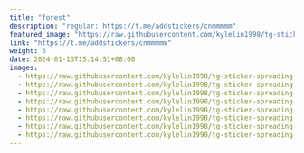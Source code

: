 ```yaml
---
title: "forest"
description: "regular: https://t.me/addstickers/cnmmmmm"
featured_image: "https://raw.githubusercontent.com/kylelin1998/tg-sticker-spreading-worldwide-images/main/img/665e33b6-da48-42c2-9494-ed84da03ab63.jpg"
link: "https://t.me/addstickers/cnmmmmm"
weight: 3
date: 2024-01-13T15:14:51+08:00
images:
  - https://raw.githubusercontent.com/kylelin1998/tg-sticker-spreading-worldwide-images/main/img/665e33b6-da48-42c2-9494-ed84da03ab63.jpg
  - https://raw.githubusercontent.com/kylelin1998/tg-sticker-spreading-worldwide-images/main/img/6b757211-578f-49ca-a1ba-7f6b67bd2051.jpg
  - https://raw.githubusercontent.com/kylelin1998/tg-sticker-spreading-worldwide-images/main/img/5c05c34a-f798-4a7c-9b83-520afacc3f92.jpg
  - https://raw.githubusercontent.com/kylelin1998/tg-sticker-spreading-worldwide-images/main/img/3d0a7e27-4c4d-45a7-864a-3212c2c1cc35.jpg
  - https://raw.githubusercontent.com/kylelin1998/tg-sticker-spreading-worldwide-images/main/img/f31a12ea-6b1d-4ddb-8935-18e98d8913b3.jpg
  - https://raw.githubusercontent.com/kylelin1998/tg-sticker-spreading-worldwide-images/main/img/839d6c28-ed9f-4d97-a5dd-75c3a9ad6f7f.jpg
  - https://raw.githubusercontent.com/kylelin1998/tg-sticker-spreading-worldwide-images/main/img/f8882492-81ed-4126-bdbd-62156da2d4fd.jpg
  - https://raw.githubusercontent.com/kylelin1998/tg-sticker-spreading-worldwide-images/main/img/0746e065-d431-4df6-bde1-2c5d0231b2d2.jpg
---
```

